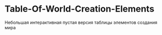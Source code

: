 # Table-Of-World-Creation-Elements
Небольшая интерактивная пустая версия таблицы элементов создания мира
